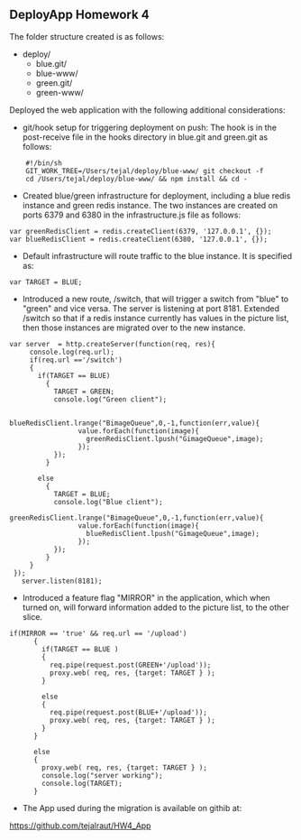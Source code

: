 ## DeployApp Homework 4 

The folder structure created is as follows:
* deploy/
  * blue.git/
  * blue-www/
  * green.git/
  * green-www/

Deployed the web application with the following additional considerations:
* git/hook setup for triggering deployment on push:
  The hook is in the post-receive file in the hooks directory in blue.git and green.git as follows:

````
    #!/bin/sh
    GIT_WORK_TREE=/Users/tejal/deploy/blue-www/ git checkout -f
    cd /Users/tejal/deploy/blue-www/ && npm install && cd -  
````
* Created blue/green infrastructure for deployment, including a blue redis instance and green redis instance.
The two instances are created on ports 6379 and 6380 in the infrastructure.js file as follows:

 ````
 var greenRedisClient = redis.createClient(6379, '127.0.0.1', {});
 var blueRedisClient = redis.createClient(6380, '127.0.0.1', {});
 ````
* Default infrastructure will route traffic to the blue instance.
It is specified as:
 ``` 
 var TARGET = BLUE;
 ```

* Introduced a new route, /switch, that will trigger a switch from "blue" to "green" and vice versa. The server is listening at port 8181. Extended /switch so that if a redis instance currently has values in the picture list, then those instances are migrated over to the new instance.

 ````
 var server  = http.createServer(function(req, res){
      console.log(req.url);
      if(req.url =='/switch')
      {
        if(TARGET == BLUE)
          {
            TARGET = GREEN;
            console.log("Green client");

            blueRedisClient.lrange("BimageQueue",0,-1,function(err,value){
                  value.forEach(function(image){
                    greenRedisClient.lpush("GimageQueue",image);
                  });
            });
          }

        else
          {
            TARGET = BLUE;
            console.log("Blue client");
            greenRedisClient.lrange("BimageQueue",0,-1,function(err,value){
                  value.forEach(function(image){
                    blueRedisClient.lpush("GimageQueue",image);
                  });
            });
          }
      }
  });
    server.listen(8181);
 ````


* Introduced a feature flag "MIRROR" in the application, which when turned on, will forward information added to the picture list, to the other slice.

````
if(MIRROR == 'true' && req.url == '/upload')
      { 
        if(TARGET == BLUE )
        {
          req.pipe(request.post(GREEN+'/upload'));
          proxy.web( req, res, {target: TARGET } );
        }
            
        else
        {
          req.pipe(request.post(BLUE+'/upload'));
          proxy.web( req, res, {target: TARGET } );
        }
      }
      
      else
      {
        proxy.web( req, res, {target: TARGET } );
        console.log("server working");
        console.log(TARGET);
      }
````

* The App used during the migration is available on githib at:

 https://github.com/tejalraut/HW4_App
